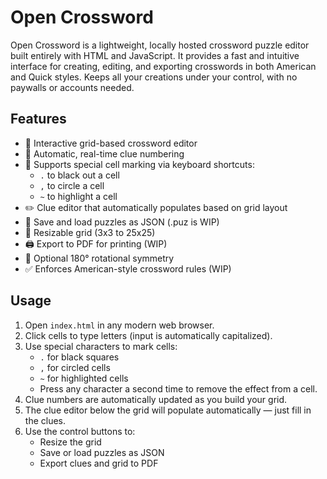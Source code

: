 # Open Crossword

Open Crossword is a lightweight, locally hosted crossword puzzle editor built entirely with HTML and JavaScript. It provides a fast and intuitive interface for creating, editing, and exporting crosswords in both American and Quick styles. Keeps all your creations under your control, with no paywalls or accounts needed.

## Features

- 🧩 Interactive grid-based crossword editor  
- 🔢 Automatic, real-time clue numbering  
- 🎨 Supports special cell marking via keyboard shortcuts:  
  - `.` to black out a cell  
  - `,` to circle a cell  
  - `~` to highlight a cell  
- ✏️ Clue editor that automatically populates based on grid layout  
- 💾 Save and load puzzles as JSON (.puz is WIP)
- 📏 Resizable grid (3x3 to 25x25)  
- 🖨️ Export to PDF for printing (WIP) 
- 🔁 Optional 180° rotational symmetry
- ✅ Enforces American-style crossword rules (WIP)

## Usage

1. Open `index.html` in any modern web browser.
2. Click cells to type letters (input is automatically capitalized).
3. Use special characters to mark cells:
   - `.` for black squares
   - `,` for circled cells
   - `~` for highlighted cells
   - Press any character a second time to remove the effect from a cell.
4. Clue numbers are automatically updated as you build your grid.
5. The clue editor below the grid will populate automatically — just fill in the clues.
6. Use the control buttons to:
   - Resize the grid
   - Save or load puzzles as JSON
   - Export clues and grid to PDF


